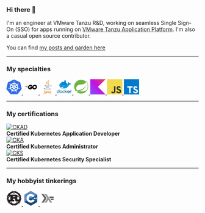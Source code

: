 ### Hi there 👋

I'm an engineer at VMware Tanzu R&D, working on seamless Single Sign-On (SSO) for apps running on [VMware Tanzu Application Platform](https://tanzu.vmware.com/application-platform). I'm also a casual open source contributor.

You can find [my posts and garden here](https://www.dmitriydubson.com)

---

### My specialties

<div id="specialties">
  <a href="https://github.com/topics/kubernetes">
  	<img alt="Kubernetes" width="40px" src="https://raw.githubusercontent.com/github/explore/80688e429a7d4ef2fca1e82350fe8e3517d3494d/topics/kubernetes/kubernetes.png" />
  </a>
  <a href="https://github.com/topics/go">
  	<img alt="Go Lang" width="40px" src="https://raw.githubusercontent.com/github/explore/80688e429a7d4ef2fca1e82350fe8e3517d3494d/topics/go/go.png" />
  </a>

  <a href="https://github.com/topics/java">
  	<img alt="Java" width="40px" src="https://raw.githubusercontent.com/github/explore/80688e429a7d4ef2fca1e82350fe8e3517d3494d/topics/java/java.png" />
  </a>

  <a href="https://github.com/topics/docker">
  	<img alt="Docker" width="40px" src="https://raw.githubusercontent.com/github/explore/80688e429a7d4ef2fca1e82350fe8e3517d3494d/topics/docker/docker.png" />
  </a>

   <a href="https://github.com/topics/spring-boot">
	<img alt="Spring Boot" width="40px" src="https://raw.githubusercontent.com/github/explore/80688e429a7d4ef2fca1e82350fe8e3517d3494d/topics/spring-boot/spring-boot.png" />
  </a>

   <a href="https://github.com/topics/kotlin">
    <img alt="Kotlin" width="40px" src="https://raw.githubusercontent.com/github/explore/80688e429a7d4ef2fca1e82350fe8e3517d3494d/topics/kotlin/kotlin.png" />
  </a>

   <a href="https://github.com/topics/javascript">
    <img alt="Javascript" width="40px" src="https://raw.githubusercontent.com/github/explore/80688e429a7d4ef2fca1e82350fe8e3517d3494d/topics/javascript/javascript.png" />
  </a>

  <a href="https://github.com/topics/typescript">
	<img alt="Typescript" width="40px" src="https://raw.githubusercontent.com/github/explore/80688e429a7d4ef2fca1e82350fe8e3517d3494d/topics/typescript/typescript.png" />
  </a>
</div>

---

### My certifications

<div id="certifications">
	<div>
		<div>
			<a href="https://www.credly.com/badges/17469638-a970-4434-a082-f93cd6a5ea1f">
			<img alt="CKAD" width="80px" src="https://images.credly.com/size/680x680/images/f88d800c-5261-45c6-9515-0458e31c3e16/ckad_from_cncfsite.png" />
			</a>
		</div>
		<div>
			<strong>Certified Kubernetes Application Developer</strong>
		</div>
	</div>
	<div>
    	<div>
			<a href="https://www.credly.com/badges/8f830f24-aa86-4b9f-82cc-a686bb3a15fc">
			<img alt="CKA" width="80px" src="https://images.credly.com/size/680x680/images/8b8ed108-e77d-4396-ac59-2504583b9d54/cka_from_cncfsite__281_29.png" />
			</a>
		</div>
		<div>
			<strong>Certified Kubernetes Administrator</strong>
		</div>
	</div>
	<div>
		<div>
			<a href="https://www.credly.com/badges/c2d4074b-0869-44c1-a33f-706db0753168">
			<img alt="CKS" width="80px" src="https://images.credly.com/size/680x680/images/9945dfcb-1cca-4529-85e6-db1be3782210/kubernetes-security-specialist-logo2.png" />
			</a>
		</div>
		<div><strong>Certified Kubernetes Security Specialist</strong></div>
	</div>
</div>

---

### My hobbyist tinkerings

<div id="hobbies">
    <a href="https://github.com/topics/rust">
        <img alt="Rust" width="40px" src="https://raw.githubusercontent.com/github/explore/80688e429a7d4ef2fca1e82350fe8e3517d3494d/topics/rust/rust.png" />
    </a>
    <a href="https://github.com/topics/cpp">
        <img alt="C++" width="40px" src="https://raw.githubusercontent.com/github/explore/80688e429a7d4ef2fca1e82350fe8e3517d3494d/topics/cpp/cpp.png" />
    </a>
    <a href="https://github.com/topics/haskell">
        <img alt="Haskell" width="40px" src="https://raw.githubusercontent.com/github/explore/80688e429a7d4ef2fca1e82350fe8e3517d3494d/topics/haskell/haskell.png" />
    </a>
</div>
